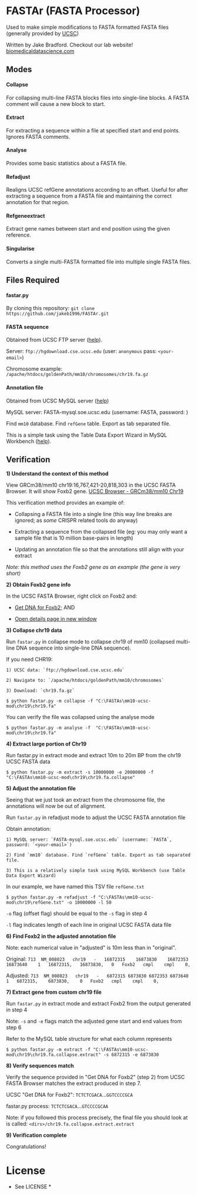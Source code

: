 
# FASTAr (FASTA Processor)

Used to make simple modifications to FASTA formatted FASTA files (generally provided by [UCSC](https://FASTA.ucsc.edu/))

Written by Jake Bradford. Checkout our lab website! [biomedicaldatascience.com](http://biomedicaldatascience.com)

## Modes

#### Collapse

For collapsing multi-line FASTA blocks files into single-line blocks. A FASTA comment will cause a new block to start.

#### Extract

For extracting a sequence within a file at specified start and end points. Ignores FASTA comments.

#### Analyse

Provides some basic statistics about a FASTA file.

#### Refadjust

Realigns UCSC refGene annotations according to an offset. Useful for after extracting a sequence from a FASTA file and maintaining the correct annotation for that region.

#### Refgeneextract

Extract gene names between start and end position using the given reference.

#### Singularise

Converts a single multi-FASTA formatted file into multiple single FASTA files.

## Files Required

#### fastar.py

By cloning this repository: `git clone https://github.com/jakeb1996/FASTAr.git`

#### FASTA sequence

Obtained from UCSC FTP server ([help](https://FASTA.ucsc.edu/goldenpath/help/ftp.html)).

Server: `ftp://hgdownload.cse.ucsc.edu` (user: `anonymous` pass: `<your-email>`)

Chromosome example: `/apache/htdocs/goldenPath/mm10/chromosomes/chr19.fa.gz`

#### Annotation file

Obtained from UCSC MySQL server ([help](https://FASTA.ucsc.edu/goldenpath/help/mysql.html))

MySQL server: FASTA-mysql.soe.ucsc.edu (username: FASTA, password: <your-email>)
           
Find `mm10` database. Find `refGene` table. Export as tab separated file. 
           
This is a simple task using the Table Data Export Wizard in MySQL Workbench ([help](https://dev.mysql.com/doc/workbench/en/wb-admin-export-import-table.html)).

## Verification

**1) Understand the context of this method**

View GRCm38/mm10 chr19:16,767,421-20,818,303 in the UCSC FASTA Browser. It will show Foxb2 gene. [UCSC Browser - GRCm38/mm10 Chr19](https://FASTA.ucsc.edu/cgi-bin/hgTracks?db=mm10&lastVirtModeType=default&lastVirtModeExtraState=&virtModeType=default&virtMode=0&nonVirtPosition=&position=chr19%3A16767421-20818303&hgsid=674918601_YLI5ZKYBVVEjC29faHGp1IVNABk8)
 
This verification method provides an example of:

- Collapsing a FASTA file into a single line (this way line breaks are ignored; as *some* CRISPR related tools do anyway)

- Extracting a sequence from the collapsed file (eg: you may only want a sample file that is 10 million base-pairs in length)

- Updating an annotation file so that the annotations still align with your extract

*Note: this method uses the Foxb2 gene as an example (the gene is very short)*
 
**2) Obtain Foxb2 gene info**

In the UCSC FASTA Browser, right click on Foxb2 and:
 
- [Get DNA for Foxb2](https://FASTA.ucsc.edu/cgi-bin/hgc?hgsid=674918601_YLI5ZKYBVVEjC29faHGp1IVNABk8&g=htcGetDna2&table=&i=mixed&l=16872315&r=16873830&getDnaPos=chr19%3A16%2C872%2C316-16%2C873%2C830&db=mm10&hgSeq.cdsExon=1&hgSeq.padding5=0&hgSeq.padding3=0&hgSeq.casing=upper&boolshad.hgSeq.maskRepeats=0&hgSeq.repMasking=lower&boolshad.hgSeq.revComp=0&submit=get+DNA); AND
       
- [Open details page in new window](https://FASTA.ucsc.edu/cgi-bin/hgGene?hgg_gene=uc008gxc.1&hgg_prot=uc008gxc.1&hgg_chrom=chr19&hgg_start=16872315&hgg_end=16873830&hgg_type=knownGene&db=mm10&c=chr19&l=16767420&r=20818303)

**3) Collapse chr19 data**

Run `fastar.py` in collapse mode to collapse chr19 of mm10 (collapsed multi-line DNA sequence into single-line DNA sequence).
       
If you need CHR19:
           
	1) UCSC data: `ftp://hgdownload.cse.ucsc.edu`

	2) Navigate to: `/apache/htdocs/goldenPath/mm10/chromosomes`

	3) Download: `chr19.fa.gz`
       
```$ python fastar.py -m collapse -f "C:\FASTAs\mm10-ucsc-mod\chr19\chr19.fa"```

You can verify the file was collapsed using the analyse mode

```$ python fastar.py -m analyse -f  "C:\FASTAs\mm10-ucsc-mod\chr19\chr19.fa"```

**4) Extract large portion of Chr19**

Run fastar.py in extract mode and extract 10m to 20m BP from the chr19 UCSC FASTA data

```$ python fastar.py -m extract -s 10000000 -e 20000000 -f "C:\FASTAs\mm10-ucsc-mod\chr19\chr19.fa.collapse"```

**5) Adjust the annotation file**

Seeing that we just took an extract from the chromosome file, the annotations will now be out of alignment.

Run `fastar.py` in refadjust mode to adjust the UCSC FASTA annotation file

Obtain annotation:
           
	1) MySQL server: `FASTA-mysql.soe.ucsc.edu` (username: `FASTA`, password: `<your-email>`)
           
	2) Find `mm10` database. Find `refGene` table. Export as tab separated file. 
           
	3) This is a relatively simple task using MySQL Workbench (use Table Data Export Wizard)
           
In our example, we have named this TSV file `refGene.txt`

```$ python fastar.py -m refadjust -f "C:\FASTAs\mm10-ucsc-mod\chr19\refGene.txt" -o 10000000 -l 50```
           
`-o` flag (offset flag) should be equal to the `-s` flag in step 4
           
`-l` flag indicates length of each line in original UCSC FASTA data file
       
**6) Find Foxb2 in the adjusted annotation file**
      
Note: each numerical value in "adjusted" is 10m less than in "original".

Original: `713	NM_008023	chr19	-	16872315	16873830	16872353	16873640	1	16872315,	16873830,	0	Foxb2	cmpl	cmpl	0,`
       
Adjusted: `713	NM_008023	chr19	-	6872315	6873830	6872353	6873640	1	6872315,	6873830,	0	Foxb2	cmpl	cmpl	0,`

**7) Extract gene from custom chr19 file**

Run `fastar.py` in extract mode and extract Foxb2 from the output generated in step 4
       
Note: `-s` and `-e` flags match the adjusted gene start and end values from step 6
           
Refer to the MySQL table structure for what each column represents

```$ python fastar.py -m extract -f "C:\FASTAs\mm10-ucsc-mod\chr19\chr19.fa.collapse.extract" -s 6872315 -e 6873830```    

**8) Verify sequences match**

Verify the sequence provided in "Get DNA for Foxb2" (step 2) from UCSC FASTA Browser matches the extract produced in step 7.

UCSC "Get DNA for Foxb2": `TCTCTCGACA`...`GGTCCCCGCA`

fastar.py process: `TCTCTCGACA`...`GTCCCCGCAA`
           
Note: if you followed this process precisely, the final file you should look at is called: `<dirs>/chr19.fa.collapse.extract.extract`

**9) Verification complete**

Congratulations!

# License

* See LICENSE *